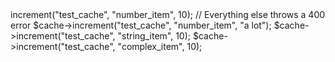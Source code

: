 <?php
require_once "phar://iron_cache.phar";

// For configuration info, see http://dev.iron.io/articles/configuration
$cache = new IronCache();

// Numbers can be incremented
$cache->increment("test_cache", "number_item", 10);

// Everything else throws a 400 error
$cache->increment("test_cache", "number_item", "a lot");
$cache->increment("test_cache", "string_item", 10);
$cache->increment("test_cache", "complex_item", 10);
